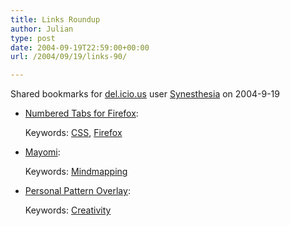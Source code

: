 ```yaml
---
title: Links Roundup
author: Julian
type: post
date: 2004-09-19T22:59:00+00:00
url: /2004/09/19/links-90/

---
```

Shared bookmarks for [del.icio.us][1] user  [Synesthesia][2] on 2004-9-19

  * [Numbered Tabs for Firefox][3]:
   
    Keywords: [CSS][4], [Firefox][5]
  * [Mayomi][6]:
   
    Keywords: [Mindmapping][7]
  * [Personal Pattern Overlay][8]:
   
    Keywords: [Creativity][9]

 [1]: https://del.icio.us/
 [2]: https://del.icio.us/synesthesia
 [3]: https://boxofchocolates.ca/archives/2004/09/17/numbered-tabs-for-firefox "https://boxofchocolates.ca/archives/2004/09/17/numbered-tabs-for-firefox"
 [4]: https://del.icio.us/synesthesia/CSS
 [5]: https://del.icio.us/synesthesia/Firefox
 [6]: https://www.mayomi.com/ "https://www.mayomi.com/"
 [7]: https://del.icio.us/synesthesia/Mindmapping
 [8]: https://www.ppocubes.com/ "https://www.ppocubes.com/"
 [9]: https://del.icio.us/synesthesia/Creativity
